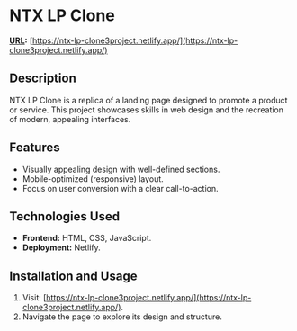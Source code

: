 # NTX LP Clone
**[URL](#):** [https://ntx-lp-clone3project.netlify.app/](https://ntx-lp-clone3project.netlify.app/)

## Description
NTX LP Clone is a replica of a landing page designed to promote a product or service. This project showcases skills in web design and the recreation of modern, appealing interfaces.

## Features
- Visually appealing design with well-defined sections.
- Mobile-optimized (responsive) layout.
- Focus on user conversion with a clear call-to-action.

## Technologies Used
- **Frontend:** HTML, CSS, JavaScript.
- **Deployment:** Netlify.

## Installation and Usage
1. Visit: [https://ntx-lp-clone3project.netlify.app/](https://ntx-lp-clone3project.netlify.app/).
2. Navigate the page to explore its design and structure.
